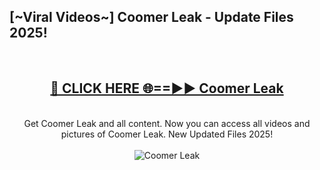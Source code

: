 <h2>[~Viral Videos~] Coomer Leak - Update Files 2025!</h2>
<br>
<div align="center">
<h2><a href="https://betterlinks.top/A2PfLJ" rel="nofollow">🔴 CLICK HERE 🌐==►► Coomer Leak</a></h2>
<br>
Get Coomer Leak and all content. Now you can access all videos and pictures of Coomer Leak. New Updated Files 2025!
<br>
<br>
<a href="https://betterlinks.top/A2PfLJ" rel="nofollow" data-target="animated-image.originalLink"><img src="https://i.ibb.co.com/WyWwxjT/player-gif2.gif" alt="Coomer Leak" style="max-width: 100%; display: inline-block;" data-target="animated-image.originalImage"></a>
</div>
<br>
